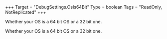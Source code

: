 +++
Target = "DebugSettings.OsIs64Bit"
Type = boolean
Tags = "ReadOnly, NotReplicated"
+++

Whether your OS is a 64 bit OS or a 32 bit one.	Whether your OS is a 64 bit OS or a 32 bit one.